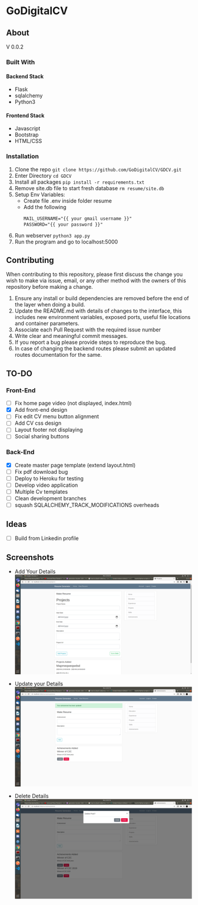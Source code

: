 # GoDigitalCV

## About

V 0.0.2

### Built With

#### Backend Stack

- Flask
- sqlalchemy
- Python3

#### Frontend Stack

- Javascript
- Bootstrap
- HTML/CSS

### Installation

1. Clone the repo `git clone https://github.com/GoDigitalCV/GDCV.git`
2. Enter Directory `cd GDCV`
3. Install all packages `pip install -r requirements.txt`
4. Remove site.db file to start fresh database `rm resume/site.db`
5. Setup Env Variables:
   - Create file .env inside folder resume
   - Add the following
     ```
     MAIL_USERNAME="{{ your gmail username }}"
     PASSWORD="{{ your password }}"
     ```
6. Run webserver `python3 app.py `
7. Run the program and go to localhost:5000

## Contributing

When contributing to this repository, please first discuss the change you wish
to make via issue, email, or any other method with the owners of this repository
before making a change.

1. Ensure any install or build dependencies are removed before the end of the
   layer when doing a build.
2. Update the README.md with details of changes to the interface, this includes
   new environment variables, exposed ports, useful file locations and container
   parameters.
3. Associate each Pull Request with the required issue number
4. Write clear and meaningful commit messages.
5. If you report a bug please provide steps to reproduce the bug.
6. In case of changing the backend routes please submit an updated routes
   documentation for the same.

## TO-DO

### Front-End

- [ ] Fix home page video (not displayed, index.html)
- [x] Add front-end design
- [ ] Fix edit CV menu button alignment
- [ ] Add CV css design
- [ ] Layout footer not displaying
- [ ] Social sharing buttons

### Back-End

- [x] Create master page template (extend layout.html)
- [ ] Fix pdf download bug
- [ ] Deploy to Heroku for testing
- [ ] Develop video application
- [ ] Multiple Cv templates
- [ ] Clean development branches
- [ ] squash SQLALCHEMY_TRACK_MODIFICATIONS overheads

## Ideas

- [ ] Build from Linkedin profile

## Screenshots

- Add Your Details <img
  src="https://github.com/GoDigitalCV/GDCV/blob/master/images/projects.png">

- Update your Details <img
  src="https://github.com/GoDigitalCV/GDCV/blob/master/images/Update.png">

- Delete Details <img
  src="https://github.com/GoDigitalCV/GDCV/blob/master/images/delete.png">

